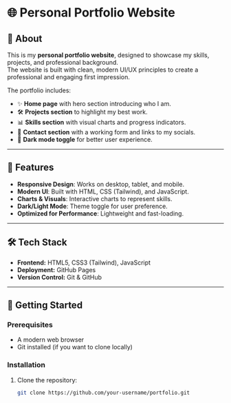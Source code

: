 # 🌐 Personal Portfolio Website  

## 📖 About  
This is my **personal portfolio website**, designed to showcase my skills, projects, and professional background.  
The website is built with clean, modern UI/UX principles to create a professional and engaging first impression.  

The portfolio includes:  
- ✨ **Home page** with hero section introducing who I am.  
- 🛠️ **Projects section** to highlight my best work.  
- 📊 **Skills section** with visual charts and progress indicators.  
- 📩 **Contact section** with a working form and links to my socials.  
- 🌙 **Dark mode toggle** for better user experience.  

---

## 🎯 Features  
- **Responsive Design**: Works on desktop, tablet, and mobile.  
- **Modern UI**: Built with HTML, CSS (Tailwind), and JavaScript.  
- **Charts & Visuals**: Interactive charts to represent skills.  
- **Dark/Light Mode**: Theme toggle for user preference.  
- **Optimized for Performance**: Lightweight and fast-loading.  

---

## 🛠️ Tech Stack  
- **Frontend:** HTML5, CSS3 (Tailwind), JavaScript  
- **Deployment:** GitHub Pages  
- **Version Control:** Git & GitHub  

---

## 🚀 Getting Started  

### Prerequisites  
- A modern web browser  
- Git installed (if you want to clone locally)  

### Installation  
1. Clone the repository:  
   ```bash
   git clone https://github.com/your-username/portfolio.git
